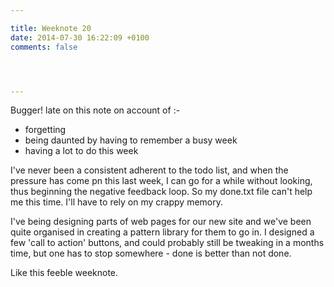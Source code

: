 ```yaml
---

title: Weeknote 20
date: 2014-07-30 16:22:09 +0100
comments: false




---
```


Bugger! late on this note on account of :-

* forgetting
* being daunted by having to remember a busy week
* having a lot to do this week

I've never been a consistent adherent to the todo list, and when the pressure has come pn this last week, I can go for a while without looking, thus beginning the negative feedback loop. So my done.txt file can't help me this time. I'll have to rely on my crappy memory.

I've being designing parts of web pages for our new site and we've been quite organised in creating a pattern library for them to go in. I designed a few 'call to action' buttons, and could probably still be tweaking in a months time, but one has to stop somewhere - done is better than not done.

Like this feeble weeknote.